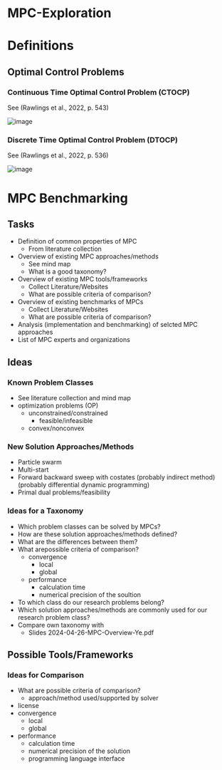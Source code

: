 # MPC-Exploration
# Definitions

## Optimal Control Problems

### Continuous Time Optimal Control Problem (CTOCP)

See (Rawlings et al., 2022, p. 543)

![image](https://github.com/user-attachments/assets/b2ae8eed-a624-47b3-9f0f-327c4ff05f1d)


### Discrete Time Optimal Control Problem (DTOCP)

See (Rawlings et al., 2022, p. 536)

![image](https://github.com/user-attachments/assets/504a5cd1-90b4-4798-89e7-a915a7a7caad)


# MPC Benchmarking

## Tasks
- Definition of common properties of MPC
  - From literature collection
- Overview of existing MPC approaches/methods
  - See mind map
  - What is a good taxonomy?
- Overview of existing MPC tools/frameworks
  - Collect Literature/Websites
  - What are possible criteria of comparison?
- Overview of existing benchmarks of MPCs
  - Collect Literature/Websites
  - What are possible criteria of comparison?
- Analysis (implementation and benchmarking) of selcted MPC approaches
- List of MPC experts and organizations 

## Ideas

### Known Problem Classes
- See literature collection and mind map
- optimization problems (OP)
  - unconstrained/constrained
    - feasible/infeasible
  - convex/nonconvex

### New Solution Approaches/Methods
- Particle swarm
- Multi-start
- Forward backward sweep with costates (probably indirect method) (probably differential dynamic programming)
- Primal dual problems/feasibility

### Ideas for a Taxonomy
- Which problem classes can be solved by MPCs?
- How are these solution approaches/methods defined?
- What are the differences between them?
- What arepossible criteria of comparison?
  - convergence
    - local
    - global
  - performance
    - calculation time
    - numerical precision of the soultion
- To which class do our research problems belong?
- Which solution approaches/methods are commonly used for our research problem class?
- Compare own taxonomy with
  - Slides 2024-04-26-MPC-Overview-Ye.pdf

## Possible Tools/Frameworks

### Ideas for Comparison

- What are possible criteria of comparison?
  - approach/method used/supported by solver
- license
- convergence
  - local
  - global
- performance
  - calculation time
  - numerical precision of the solution
  - programming language interface

